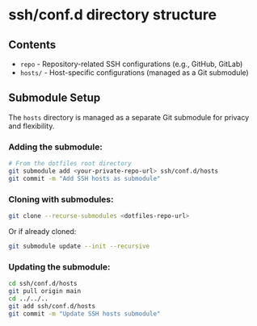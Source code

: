# ssh/conf.d directory structure

## Contents

- `repo` - Repository-related SSH configurations (e.g., GitHub, GitLab)
- `hosts/` - Host-specific configurations (managed as a Git submodule)

## Submodule Setup

The `hosts` directory is managed as a separate Git submodule for privacy and flexibility.

### Adding the submodule:

```bash
# From the dotfiles root directory
git submodule add <your-private-repo-url> ssh/conf.d/hosts
git commit -m "Add SSH hosts as submodule"
```

### Cloning with submodules:

```bash
git clone --recurse-submodules <dotfiles-repo-url>
```

Or if already cloned:

```bash
git submodule update --init --recursive
```

### Updating the submodule:

```bash
cd ssh/conf.d/hosts
git pull origin main
cd ../../..
git add ssh/conf.d/hosts
git commit -m "Update SSH hosts submodule"
```
